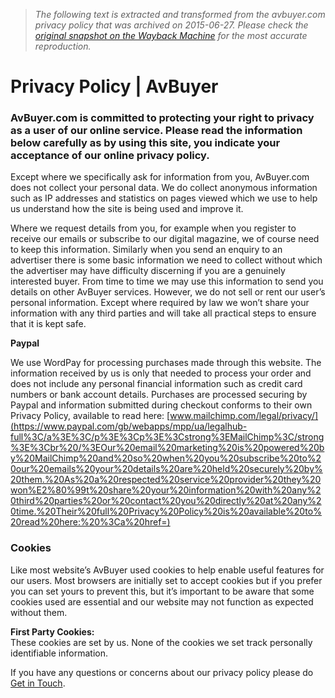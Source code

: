 > *The following text is extracted and transformed from the avbuyer.com privacy policy that was archived on 2015-06-27. Please check the [original snapshot on the Wayback Machine](https://web.archive.org/web/20150627100459id_/http%3A//www.avbuyer.com/privacy-policy) for the most accurate reproduction.*

# Privacy Policy | AvBuyer

### AvBuyer.com is committed to protecting your right to privacy as a user of our online service. Please read the information below carefully as by using this site, you indicate your acceptance of our online privacy policy.

Except where we specifically ask for information from you, AvBuyer.com does not collect your personal data. We do collect anonymous information such as IP addresses and statistics on pages viewed which we use to help us understand how the site is being used and improve it.

Where we request details from you, for example when you register to receive our emails or subscribe to our digital magazine, we of course need to keep this information. Similarly when you send an enquiry to an advertiser there is some basic information we need to collect without which the advertiser may have difficulty discerning if you are a genuinely interested buyer. From time to time we may use this information to send you details on other AvBuyer services. However, we do not sell or rent our user’s personal information. Except where required by law we won’t share your information with any third parties and will take all practical steps to ensure that it is kept safe.

**Paypal**

We use WordPay for processing purchases made through this website. The information received by us is only that needed to process your order and does not include any personal financial information such as credit card numbers or bank account details. Purchases are processed securing by Paypal and information submitted during checkout conforms to their own Privacy Policy, available to read here: [www.mailchimp.com/legal/privacy/](https://www.paypal.com/gb/webapps/mpp/ua/legalhub-full%3C/a%3E%3C/p%3E%3Cp%3E%3Cstrong%3EMailChimp%3C/strong%3E%3Cbr%20/%3EOur%20email%20marketing%20is%20powered%20by%20MailChimp%20and%20so%20when%20you%20subscribe%20to%20our%20emails%20your%20details%20are%20held%20securely%20by%20them.%20As%20a%20respected%20service%20provider%20they%20won%E2%80%99t%20share%20your%20information%20with%20any%20third%20parties%20or%20contact%20you%20directly%20at%20any%20time.%20Their%20full%20Privacy%20Policy%20is%20available%20to%20read%20here:%20%3Ca%20href=)

### **Cookies**

Like most website’s AvBuyer used cookies to help enable useful features for our users. Most browsers are initially set to accept cookies but if you prefer you can set yours to prevent this, but it’s important to be aware that some cookies used are essential and our website may not function as expected without them.

**First Party Cookies:**  
These cookies are set by us. None of the cookies we set track personally identifiable information.

If you have any questions or concerns about our privacy policy please do [Get in Touch](https://web.archive.org/contacts/).
